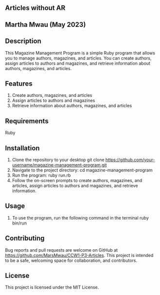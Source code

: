 ## Articles without AR

## Martha Mwau (May 2023)

## Description
This Magazine Management Program is a simple Ruby program that allows you to manage authors, magazines, and articles. You can create authors, assign articles to authors and magazines, and retrieve information about authors, magazines, and articles.

## Features
1. Create authors, magazines, and articles
2. Assign articles to authors and magazines
3. Retrieve information about authors, magazines, and articles

## Requirements
Ruby 

## Installation
1. Clone the repository to your desktop
git clone https://github.com/your-username/magazine-management-program.git
2. Navigate to the project directory:
cd magazine-management-program
3. Run the program:
ruby run.rb
4. Follow the on-screen prompts to create authors, magazines, and articles, assign articles to authors and magazines, and retrieve information.

## Usage
1. To use the program, run the following command in the terminal
ruby bin/run

## Contributing
Bug reports and pull requests are welcome on GitHub at https://github.com/MarsMwau/CCW1-P3-Articles. This project is intended to be a safe, welcoming space for collaboration, and contributors.

## License
This project is licensed under the MIT License.
